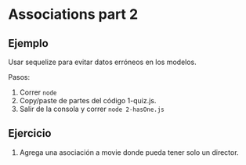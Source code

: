 # Associations part 2

## Ejemplo

Usar sequelize para evitar datos erróneos en los modelos.

Pasos:

1. Correr `node`
2. Copy/paste de partes del código 1-quiz.js.
3. Salir de la consola y correr `node 2-hasOne.js`

## Ejercicio

1. Agrega una asociación a movie donde pueda tener solo un director. 
